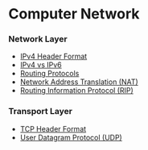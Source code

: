 # Computer Network
### Network Layer
  - [IPv4 Header Format](https://github.com/anubhav7747/Notes/blob/main/Computer%20Network/Network%20Layer/IPv4%20Header%20Format.md)
  - [IPv4 vs IPv6](https://github.com/anubhav7747/Notes/blob/main/Computer%20Network/Network%20Layer/IPv4%20vs%20IPv6.md)
  - [Routing Protocols](https://github.com/anubhav7747/Notes/blob/main/Computer%20Network/Network%20Layer/Routing%20Protocols.md)
  - [Network Address Translation (NAT)](https://github.com/anubhav7747/Notes/blob/main/Computer%20Network/Network%20Layer/Network%20Address%20Translation%20(NAT).md)
  - [Routing Information Protocol (RIP)](https://github.com/anubhav7747/Notes/blob/main/Computer%20Network/Network%20Layer/Routing%20Information%20Protocol%20(RIP).md)
### Transport Layer
  - [TCP Header Format](https://github.com/anubhav7747/Notes/blob/main/Computer%20Network/Transport%20Layer/TCP%20Header%20Format.md)
  - [User Datagram Protocol (UDP)](https://github.com/anubhav7747/Notes/blob/main/Computer%20Network/Transport%20Layer/User%20Datagram%20Protocol%20(UDP).md)
